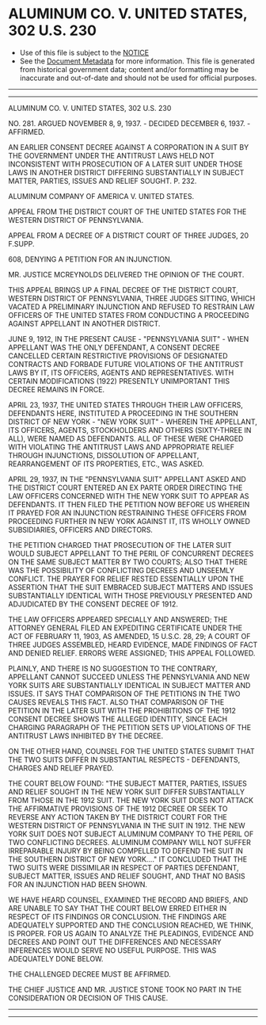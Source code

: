 ---
---

# ALUMINUM CO. V. UNITED STATES, 302 U.S. 230

* Use of this file is subject to the [NOTICE](https://github.com/publicdocs/notice/blob/master/NOTICE)
* See the [Document Metadata](../../../) for more information.
  This file is generated from historical government data; content and/or formatting may be inaccurate and out-of-date and should not be used for official purposes.

----------
----------

ALUMINUM CO. V. UNITED STATES, 302 U.S. 230

NO. 281.  ARGUED NOVEMBER 8, 9, 1937.  - DECIDED DECEMBER 6, 1937.  - AFFIRMED.

AN EARLIER CONSENT DECREE AGAINST A CORPORATION IN A SUIT BY THE GOVERNMENT UNDER THE ANTITRUST LAWS HELD NOT INCONSISTENT WITH PROSECUTION OF A LATER SUIT UNDER THOSE LAWS IN ANOTHER DISTRICT DIFFERING SUBSTANTIALLY IN SUBJECT MATTER, PARTIES, ISSUES AND RELIEF SOUGHT.  P. 232.

ALUMINUM COMPANY OF AMERICA V. UNITED STATES.

APPEAL FROM THE DISTRICT COURT OF THE UNITED STATES FOR THE WESTERN DISTRICT OF PENNSYLVANIA.

APPEAL FROM A DECREE OF A DISTRICT COURT OF THREE JUDGES, 20 F.SUPP.

608, DENYING A PETITION FOR AN INJUNCTION.

MR. JUSTICE MCREYNOLDS DELIVERED THE OPINION OF THE COURT.

THIS APPEAL BRINGS UP A FINAL DECREE OF THE DISTRICT COURT, WESTERN DISTRICT OF PENNSYLVANIA, THREE JUDGES SITTING, WHICH VACATED A PRELIMINARY INJUNCTION AND REFUSED TO RESTRAIN LAW OFFICERS OF THE UNITED STATES FROM CONDUCTING A PROCEEDING AGAINST APPELLANT IN ANOTHER DISTRICT.

JUNE 9, 1912, IN THE PRESENT CAUSE - "PENNSYLVANIA SUIT" - WHEN APPELLANT WAS THE ONLY DEFENDANT, A CONSENT DECREE CANCELLED CERTAIN RESTRICTIVE PROVISIONS OF DESIGNATED CONTRACTS AND FORBADE FUTURE VIOLATIONS OF THE ANTITRUST LAWS BY IT, ITS OFFICERS, AGENTS AND REPRESENTATIVES.  WITH CERTAIN MODIFICATIONS (1922) PRESENTLY UNIMPORTANT THIS DECREE REMAINS IN FORCE.

APRIL 23, 1937, THE UNITED STATES THROUGH THEIR LAW OFFICERS, DEFENDANTS HERE, INSTITUTED A PROCEEDING IN THE SOUTHERN DISTRICT OF NEW YORK - "NEW YORK SUIT" - WHEREIN THE APPELLANT, ITS OFFICERS, AGENTS, STOCKHOLDERS AND OTHERS (SIXTY-THREE IN ALL), WERE NAMED AS DEFENDANTS.  ALL OF THESE WERE CHARGED WITH VIOLATING THE ANTITRUST LAWS AND APPROPRIATE RELIEF THROUGH INJUNCTIONS, DISSOLUTION OF APPELLANT, REARRANGEMENT OF ITS PROPERTIES, ETC., WAS ASKED.

APRIL 29, 1937, IN THE "PENNSYLVANIA SUIT" APPELLANT ASKED AND THE DISTRICT COURT ENTERED AN EX PARTE ORDER DIRECTING THE LAW OFFICERS CONCERNED WITH THE NEW YORK SUIT TO APPEAR AS DEFENDANTS.  IT THEN FILED THE PETITION NOW BEFORE US WHEREIN IT PRAYED FOR AN INJUNCTION RESTRAINING THESE OFFICERS FROM PROCEEDING FURTHER IN NEW YORK AGAINST IT, ITS WHOLLY OWNED SUBSIDIARIES, OFFICERS AND DIRECTORS.

THE PETITION CHARGED THAT PROSECUTION OF THE LATER SUIT WOULD SUBJECT APPELLANT TO THE PERIL OF CONCURRENT DECREES ON THE SAME SUBJECT MATTER BY TWO COURTS; ALSO THAT THERE WAS THE POSSIBILITY OF CONFLICTING DECREES AND UNSEEMLY CONFLICT.  THE PRAYER FOR RELIEF RESTED ESSENTIALLY UPON THE ASSERTION THAT THE SUIT EMBRACED SUBJECT MATTERS AND ISSUES SUBSTANTIALLY IDENTICAL WITH THOSE PREVIOUSLY PRESENTED AND ADJUDICATED BY THE CONSENT DECREE OF 1912.

THE LAW OFFICERS APPEARED SPECIALLY AND ANSWERED; THE ATTORNEY GENERAL FILED AN EXPEDITING CERTIFICATE UNDER THE ACT OF FEBRUARY 11, 1903, AS AMENDED, 15 U.S.C. 28, 29; A COURT OF THREE JUDGES ASSEMBLED, HEARD EVIDENCE, MADE FINDINGS OF FACT AND DENIED RELIEF.  ERRORS WERE ASSIGNED; THIS APPEAL FOLLOWED.

PLAINLY, AND THERE IS NO SUGGESTION TO THE CONTRARY, APPELLANT CANNOT SUCCEED UNLESS THE PENNSYLVANIA AND NEW YORK SUITS ARE SUBSTANTIALLY IDENTICAL IN SUBJECT MATTER AND ISSUES.  IT SAYS THAT COMPARISON OF THE PETITIONS IN THE TWO CAUSES REVEALS THIS FACT.  ALSO THAT COMPARISON OF THE PETITION IN THE LATER SUIT WITH THE PROHIBITIONS OF THE 1912 CONSENT DECREE SHOWS THE ALLEGED IDENTITY, SINCE EACH CHARGING PARAGRAPH OF THE PETITION SETS UP VIOLATIONS OF THE ANTITRUST LAWS INHIBITED BY THE DECREE.

ON THE OTHER HAND, COUNSEL FOR THE UNITED STATES SUBMIT THAT THE TWO SUITS DIFFER IN SUBSTANTIAL RESPECTS - DEFENDANTS, CHARGES AND RELIEF PRAYED.

THE COURT BELOW FOUND:  "THE SUBJECT MATTER, PARTIES, ISSUES AND RELIEF SOUGHT IN THE NEW YORK SUIT DIFFER SUBSTANTIALLY FROM THOSE IN THE 1912 SUIT.  THE NEW YORK SUIT DOES NOT ATTACK THE AFFIRMATIVE PROVISIONS OF THE 1912 DECREE OR SEEK TO REVERSE ANY ACTION TAKEN BY THE DISTRICT COURT FOR THE WESTERN DISTRICT OF PENNSYLVANIA IN THE SUIT IN 1912.  THE NEW YORK SUIT DOES NOT SUBJECT ALUMINUM COMPANY TO THE PERIL OF TWO CONFLICTING DECREES.  ALUMINUM COMPANY WILL NOT SUFFER IRREPARABLE INJURY BY BEING COMPELLED TO DEFEND THE SUIT IN THE SOUTHERN DISTRICT OF NEW YORK...."  IT CONCLUDED THAT THE TWO SUITS WERE DISSIMILAR IN RESPECT OF PARTIES DEFENDANT, SUBJECT MATTER, ISSUES AND RELIEF SOUGHT, AND THAT NO BASIS FOR AN INJUNCTION HAD BEEN SHOWN.

WE HAVE HEARD COUNSEL, EXAMINED THE RECORD AND BRIEFS, AND ARE UNABLE TO SAY THAT THE COURT BELOW ERRED EITHER IN RESPECT OF ITS FINDINGS OR CONCLUSION.  THE FINDINGS ARE ADEQUATELY SUPPORTED AND THE CONCLUSION REACHED, WE THINK, IS PROPER.  FOR US AGAIN TO ANALYZE THE PLEADINGS, EVIDENCE AND DECREES AND POINT OUT THE DIFFERENCES AND NECESSARY INFERENCES WOULD SERVE NO USEFUL PURPOSE.  THIS WAS ADEQUATELY DONE BELOW.

THE CHALLENGED DECREE MUST BE AFFIRMED.

THE CHIEF JUSTICE AND MR. JUSTICE STONE TOOK NO PART IN THE CONSIDERATION OR DECISION OF THIS CAUSE.


----------
----------

